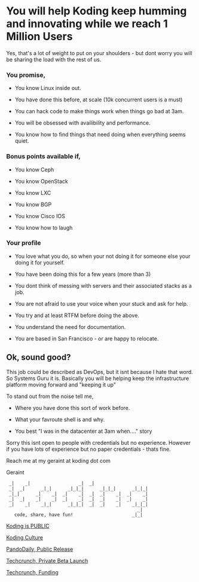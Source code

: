 # You will help Koding keep humming and innovating while we reach 1 Million Users

Yes, that's a lot of weight to put on your shoulders - but dont worry you will be sharing the load with the rest of us.

### You promise,

* You know Linux inside out.

* You have done this before, at scale (10k concurrent users is a must)

* You can hack code to make things work when things go bad at 3am.

* You will be obsessed with availibility and performance.

* You know how to find things that need doing when everything seems quiet.

### Bonus points available if,

* You know Ceph

* You know OpenStack

* You know LXC

* You know BGP

* You know Cisco IOS

* You know how to laugh

### Your profile

* You love what you do, so when your not doing it for someone else your doing it for yourself. 

* You have been doing this for a few years (more than 3)

* You dont think of messing with servers and their associated stacks as a job.

* You are not afraid to use your voice when your stuck and ask for help.

* You try and at least RTFM before doing the above.

* You understand the need for documentation.

* You are based in San Francisco - or are happy to relocate.

## Ok, sound good?

This job could be described as DevOps, but it isnt because I hate that word. So Systems Guru it is. Basically you will be helping keep the infrastructure platform moving forward and "keeping it up"

To stand out from the noise tell me,

* Where you have done this sort of work before.

* What your favroute shell is and why.

* You best "I was in the datacenter at 3am when...." story

Sorry this isnt open to people with credentials but no experience. However if you have lots of experience but no paper credentials - thats fine.

Reach me at my geraint at koding dot com

Geraint

```                                                       
 _|    _|                  _|  _|                      
 _|  _|      _|_|      _|_|_|      _|_|_|      _|_|_|  
 _|_|      _|    _|  _|    _|  _|  _|    _|  _|    _|  
 _|  _|    _|    _|  _|    _|  _|  _|    _|  _|    _|  
 _|    _|    _|_|      _|_|_|  _|  _|    _|    _|_|_|  
                                                 _|  
   code, share, have fun!                      _|_|    
```

[Koding is PUBLIC](http://blog.koding.com/2013/08/koding-is-public/)

[Koding Culture](http://blog.koding.com/2012/06/we-want-to-date-not-hire/)

[PandoDaily, Public Release](http://pandodaily.com/2013/08/09/koding-launches-to-make-programming-as-easy-as-hailing-a-cab/)

[Techcrunch, Private Beta Launch](http://techcrunch.com/2012/07/24/koding-launch/)

[Techcrunch, Funding](http://techcrunch.com/2012/12/20/koding-7-25m-matrix-partners/) 
